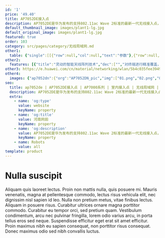 ```yaml
---
id: '1'
price: '49.40'
title: AP7052DE接入点
description: AP7052DE是华为发布的支持802.11ac Wave 2标准的最新一代无线接入点，内置智能天线，支持4×4 MIMO和四条空间流，最高速率可达2.53Gbps，适用于企业办公和教育等多隔断场景。
default_thumbnail_image: images/plant1-lg.jpg
default_original_image: images/plant1-lg.jpg
featured: true
order: 103
category: src/pages/category/无线局域网.md
other1: 
  table: {"single":[[{"row":null,"col":null,"text":"参数"},{"row":null,"col":null,"text":"AP7052DE"}],[{"row":null,"col":null,"text":"尺寸（长×宽×高）"},{"row":null,"col":null,"text":"220mm × 220mm × 74.5mm"}],[{"row":null,"col":null,"text":"电源输入"},{"row":null,"col":null,"text":"DC：42.5V~57V\nPoE供电：满足802.3at/bt以太网供电标准；并支持双PoE供电备份"}],[{"row":null,"col":null,"text":"最大功耗"},{"row":null,"col":null,"text":"DC/802.3bt供电：33W（不包含USB接口输出功耗）\n802.3at供电：25.5W（USB功能和网口5GE模式不可用）\n\n说明：实际最大功耗遵照不同国家和地区法规而有所不同。802.3at供电标准下，射频自适应功率管理。"}],[{"row":null,"col":null,"text":"工作温度"},{"row":null,"col":null,"text":"-10℃～+50℃ "}],[{"row":null,"col":null,"text":"天线类型"},{"row":null,"col":null,"text":"内置双频全向智能天线"}],[{"row":null,"col":null,"text":"可同时在线的用户数量"},{"row":null,"col":null,"text":"512"}],[{"row":null,"col":null,"text":"最大发射功率"},{"row":null,"col":null,"text":"2.4G: 29dBm（组合功率）\n5G: 28dBm（组合功率）\n\n说明：实际发射功率遵照不同国家和地区法规而有所不同。"}],[{"row":null,"col":null,"text":"MIMO:空间流"},{"row":null,"col":null,"text":"4×4:4   整机8条流"}],[{"row":null,"col":null,"text":"无线协议"},{"row":null,"col":null,"text":"802.11a/b/g/n/ac/ac wave2"}],[{"row":null,"col":null,"text":"最高速率"},{"row":null,"col":null,"text":"2.53Gbps"}]]}
other2:
  features: [{"title":"灵动的智能天线阵列技术","dec":["","对终端进行精准覆盖，降低干扰，提升信号质量，信号随用户而动",""]},{"title":"多速率接入","dec":["","支持5GE以太接口上行，并兼容100M/1000M/2.5G，增加业务负载能力",""]},{"title":"云管理","dec":["","可通过华为云管理平台对AP设备及业务进行管理和运维，节省网络运维成本",""]}]
other3: https://e.huawei.com/cn/material/networking/wlan/5b4c035fee3949849c856b2e62c362b2
other4:
  images: {"ap7052dn":{"org":"AP7052DN_pic","img":["01.png","02.png","03.png","04.png","05.png","06.png","07.png","08.png","09.png"]}}
seo:
  title: ap7052de | AP7052DE接入点 | AP7000系列 | 室内接入点 | 无线局域网 | 企业网络
  description: AP7052DE是华为发布的支持802.11ac Wave 2标准的最新一代无线接入点，内置智能天线，支持4×4 MIMO和四条空间流，最高速率可达2.53Gbps，适用于企业办公和教育等多隔断场景。
  extra:
    - name: 'og:type'
      value: website
      keyName: property
    - name: 'og:title'
      value: 河南网田
      keyName: property
    - name: 'og:description'
      value: AP7052DE是华为发布的支持802.11ac Wave 2标准的最新一代无线接入点，内置智能天线，支持4×4 MIMO和四条空间流，最高速率可达2.53Gbps，适用于企业办公和教育等多隔断场景。
      keyName: property
    - name: Robots
      value: all
template: product
---
```


# Nulla suscipit

Aliquam quis laoreet lectus. Proin non mattis nulla, quis posuere mi. Mauris venenatis, magna at pellentesque commodo, lectus risus vehicula elit, nec dignissim nisl sapien id leo. Nulla non pretium metus, vitae finibus lectus. Aliquam in posuere risus. Curabitur ultrices ornare magna porttitor commodo. Curabitur eu tempor orci, sed pretium quam. Vestibulum condimentum, arcu nec pulvinar fringilla, lorem odio varius arcu, in porta tellus eros sed neque. Suspendisse efficitur eget erat sit amet efficitur. Proin maximus nibh eu sapien consequat, non porttitor risus consequat. Donec maximus odio sed nibh convallis luctus.
